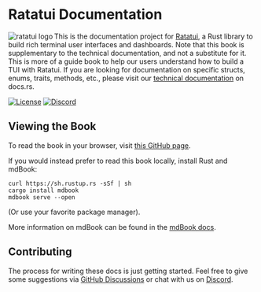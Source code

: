 # Ratatui Documentation

<img align="left" src="https://avatars.githubusercontent.com/u/125200832?s=128&v=4" alt="ratatui logo">

This is the documentation project for [Ratatui](https://github.com/tui-rs-revival/ratatui), a Rust
library to build rich terminal user interfaces and dashboards. Note that this book is supplementary
to the technical documentation, and not a substitute for it. This is more of a guide book to help our
users understand how to build a TUI with Ratatui. If you are looking for documentation on specific
structs, enums, traits, methods, etc., please visit our [technical documentation](https://docs.rs/ratatui/0.21.0/ratatui/)
on docs.rs.

[![License](https://img.shields.io/crates/l/ratatui?style=for-the-badge)](./LICENSE)
[![Discord](https://img.shields.io/discord/1070692720437383208?label=discord&logo=discord&style=for-the-badge)](https://discord.gg/pMCEU9hNEj)

## Viewing the Book

To read the book in your browser, visit [this GitHub page](https://tui-rs-revival.github.io/ratatui-book/).

If you would instead prefer to read this book locally, install Rust and mdBook:

```shell
curl https://sh.rustup.rs -sSf | sh
cargo install mdbook
mdbook serve --open
```

(Or use your favorite package manager).

More information on mdBook can be found in the [mdBook docs](https://rust-lang.github.io/mdBook/).

## Contributing

The process for writing these docs is just getting started. Feel free to give some suggestions via
[GitHub Discussions](https://github.com/tui-rs-revival/ratatui-book/discussions) or chat with us on
[Discord](https://discord.com/channels/1070692720437383208/1115053951000268832).
